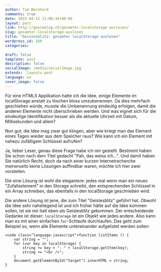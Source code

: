 ```yaml
---
author: Tim Bernhard
comments: true
date: 2015-04-12 11:00:34+00:00
layout: post
link: http://genieblog.ch/gesamter-localstorage-auslesen/
slug: gesamter-localstorage-auslesen
title: "Geistesblitz: gesamter localStorage auslesen"
wordpress_id: 160
categories:
  
draft: false
template: post
description: false
socialImage: /media/socialImage.jpg
extends: _layouts.post
language: en
cover_image: false
---
```


Für eine HTML5 Applikation hatte ich die Idee, einige Elemente im localStorage anstatt zu löschen bloss umzubenennen. Da dies mehrfach geschiehen würde, musste die Umbenennung eindeutig erfolgen, damit die anderen Elemente nicht überschrieben werden. Und was eignet sich für die eindeutige Identifikation besser als die aktuelle Uhrzeit mit Datum, Millisekunden und allem?

Nun gut; die Idee mag zwar gut klingen, aber wie kriegt man das Element eines Tages wieder aus dem Speicher raus? Wie kann ich ein Element mit nahezu zufälligem Schlüssel aufrufen?

Ja, lieber Leser, genau diese Frage habe ich mir gestellt. Bestimmt haben Sie schon nach dem Titel gedacht "Pah, das weiss ich...". Und damit haben Sie natürlich Recht, doch da nach einer kurzen Internetrecherche meinerseits keine Lösungen auffindbar waren, möchte ich hier zwei vorstellen.

Die eine Lösung ist wohl die elegantere: jedes mal wenn man ein neues "Zufallselement" in den Storage schreibt, den entsprechenden Schlüssel in ein Array schreiben, das ebenfalls in den localStorage geschrieben wird. 

Die andere Lösung ist jene, die zum Titel "Geistesblitz" geführt hat. Obwohl die Idee sehr naheliegend ist und ich früher hätte auf die Idee kommen sollen, ist sie mir halt eben als Geistesblitz gekommen. Der entscheidende Gedanke ist dieser: `localStorage` ist ein Objekt wie jedes andere. Also kann man es mit einer einfachen `for`-Schlaufe durchlaufen. Das geht zum Beispiel so, wenn alle Elemente untereinander aufgelistet werden sollen:

    
    <code class="language-javascript">function listItems () {
    	var string = "";
    	for (var key in localStorage) {
    		string += key + ": " + localStorage.getItem(key);
    		string += "<br />";
    	}
    	document.getElementById("target").innerHTML = string;
    }
    
